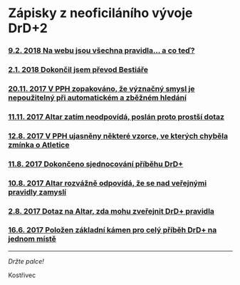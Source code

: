 # Zápisky z neoficiláního vývoje DrD+2

### [9.2. 2018 Na webu jsou všechna pravidla... a co teď?](clanky/2018-02-09-na_webu_jsou_vsechna_pravidla_a_co_ted.md)
### [2.1. 2018 Dokončil jsem převod Bestiáře](clanky/2018-01-02-na_web_jsem_prevedl_bestiar.md)
### [20.11. 2017 V PPH zopakováno, že význačný smysl je nepoužitelný při automatickém a zběžném hledání](clanky/2017-11-20-opravuji_dalsi_drobne_nejasnosti_v_pph.md)
### [11.11. 2017 Altar zatím neodpovídá, poslán proto prostší dotaz](clanky/2017-11-11-bouchi_zatim_na_verejna_pravidla_neodpovida_zkousim_prostsi_dotaz.md)
### [12.8. 2017 V PPH ujasněny některé vzorce, ve kterých chyběla zmínka o Atletice](clanky/2017-08-12-behem_prevodu_pravidel_do_html_jsem_opravil_par_drobnosti_v_pph.md)
### [11.8. 2017 Dokončeno sjednocování příběhu DrD+](clanky/2017-08-11-dokoncil_jsem_spojovani_pribehu_z_pravidel_do_jednoho.md)
### [10.8. 2017 Altar rozvážně odpovídá, že se nad veřejnými pravidly zamyslí](clanky/2017-08-10-altar_me_s_verejnymi_pravidly_nehazi_pres_palubu.md)
### [2.8. 2017 Dotaz na Altar, zda mohu zveřejnit DrD+ pravidla](clanky/2017-08-02-ptam_se_bouchiho_z_altaru_zda_mohu_zverejnit_drd_pravidla.md)
### [16.6. 2017 Položen základní kámen pro celý příběh DrD+ na jednom místě](clanky/2017-06-16-chybel_drd_pribeh_v_celku_tak_ho_spojuji.md)

---

*Držte palce!*

Kostřivec